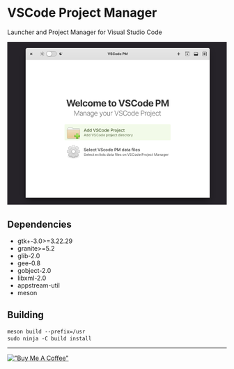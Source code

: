 # VSCode Project Manager

Launcher and Project Manager for Visual Studio Code

![image](https://raw.githubusercontent.com/basson/vscode-pm/main/data/screenshots/vscode-pm-screenshot.png)

## Dependencies

* gtk+-3.0>=3.22.29
* granite>=5.2
* glib-2.0
* gee-0.8
* gobject-2.0
* libxml-2.0
* appstream-util
* meson

## Building

```
meson build --prefix=/usr
sudo ninja -C build install
```

---

[!["Buy Me A Coffee"](https://www.buymeacoffee.com/assets/img/custom_images/orange_img.png)](https://www.buymeacoffee.com/basson)
